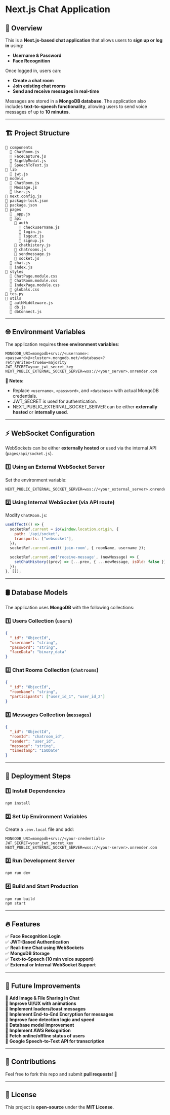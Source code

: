# Next.js Chat Application

## 📌 Overview
This is a **Next.js-based chat application** that allows users to **sign up or log in** using:
- **Username & Password**
- **Face Recognition**

Once logged in, users can:
- **Create a chat room**
- **Join existing chat rooms**
- **Send and receive messages in real-time**

Messages are stored in a **MongoDB database**. The application also includes **text-to-speech functionality**, allowing users to send voice messages of up to **10 minutes**.

---

## 🏗 Project Structure

```
📂 components
  📄 ChatRoom.js
  📄 FaceCapture.js
  📄 SignUpModal.js
  📄 SpeechToText.js
📂 lib
  📄 jwt.js
📂 models
  📄 ChatRoom.js
  📄 Message.js
  📄 User.js
📄 next.config.js
📄 package-lock.json
📄 package.json
📂 pages
  📄 _app.js
  📂 api
    📂 auth
      📄 checkusername.js
      📄 login.js
      📄 logout.js
      📄 signup.js
    📄 chathistory.js
    📄 chatrooms.js
    📄 sendmessage.js
    📄 socket.js
  📄 chat.js
  📄 index.js
📂 styles
  📄 ChatPage.module.css
  📄 ChatRoom.module.css
  📄 IndexPage.module.css
  📄 globals.css
📄 tes.py
📂 utils
  📄 authMiddleware.js
  📄 db.js
  📄 dbConnect.js
```

---

## 🌐 Environment Variables
The application requires **three environment variables**:

```env
MONGODB_URI=mongodb+srv://<username>:<password>@<cluster>.mongodb.net/<database>?retryWrites=true&w=majority
JWT_SECRET=your_jwt_secret_key
NEXT_PUBLIC_EXTERNAL_SOCKET_SERVER=wss://<your_server>.onrender.com
```

**🔹 Notes:**
- Replace `<username>`, `<password>`, and `<database>` with actual MongoDB credentials.
- JWT_SECRET is used for authentication.
- NEXT_PUBLIC_EXTERNAL_SOCKET_SERVER can be either **externally hosted** or **internally used**.

---

## ⚡ WebSocket Configuration
WebSockets can be either **externally hosted** or used via the internal API (`pages/api/socket.js`).

### **1️⃣ Using an External WebSocket Server**
Set the environment variable:
```env
NEXT_PUBLIC_EXTERNAL_SOCKET_SERVER=wss://<your_external_server>.onrender.com
```

### **2️⃣ Using Internal WebSocket (via API route)**
Modify `ChatRoom.js`:
```javascript
useEffect(() => {
  socketRef.current = io(window.location.origin, {
    path: '/api/socket',
    transports: ["websocket"],
  });
  socketRef.current.emit('join-room', { roomName, username });

  socketRef.current.on('receive-message', (newMessage) => {
    setChatHistory((prev) => [...prev, { ...newMessage, isOld: false }]);
  });
}, []);
```

---

## 🛢 Database Models
The application uses **MongoDB** with the following collections:

### **1️⃣ Users Collection** (`users`)
```json
{
  "_id": "ObjectId",
  "username": "string",
  "password": "string",
  "faceData": "binary_data"
}
```

### **2️⃣ Chat Rooms Collection** (`chatrooms`)
```json
{
  "_id": "ObjectId",
  "roomName": "string",
  "participants": ["user_id_1", "user_id_2"]
}
```

### **3️⃣ Messages Collection** (`messages`)
```json
{
  "_id": "ObjectId",
  "roomId": "chatroom_id",
  "sender": "user_id",
  "message": "string",
  "timestamp": "ISODate"
}
```

---

## 🚀 Deployment Steps
### **1️⃣ Install Dependencies**
```bash
npm install
```

### **2️⃣ Set Up Environment Variables**
Create a `.env.local` file and add:
```env
MONGODB_URI=mongodb+srv://<your-credentials>
JWT_SECRET=your_jwt_secret_key
NEXT_PUBLIC_EXTERNAL_SOCKET_SERVER=wss://<your-server>.onrender.com
```

### **3️⃣ Run Development Server**
```bash
npm run dev
```

### **4️⃣ Build and Start Production**
```bash
npm run build
npm start
```

---

## 🔥 Features
✅ **Face Recognition Login**  
✅ **JWT-Based Authentication**  
✅ **Real-time Chat using WebSockets**  
✅ **MongoDB Storage**  
✅ **Text-to-Speech (10 min voice support)**  
✅ **External or Internal WebSocket Support**  

---

## 🎯 Future Improvements
🔹 **Add Image & File Sharing in Chat**  
🔹 **Improve UI/UX with animations**  
🔹 **Implement loaders/toast messages**  
🔹 **Implement End-to-End Encryption for messages**  
🔹 **Improve face detection logic and speed**  
🔹 **Database model improvement**  
🔹 **Implement AWS Rekognition**  
🔹 **Fetch online/offline status of users**  
🔹 **Google Speech-to-Text API for transcription**  

---

## 🤝 Contributions
Feel free to fork this repo and submit **pull requests**! 🚀

---

## 📜 License
This project is **open-source** under the **MIT License**.